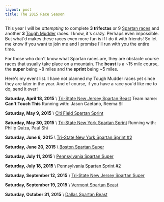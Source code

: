 ```yaml
---
layout: post
title: The 2015 Race Season
---
```


This year I will be *attempting* to complete **3 trifectas** or 9 [Spartan races](http://spartan.com) and another **3** [Tough Mudder](http://toughmudder.com) races. I know, it's crazy. Perhaps even impossible. But what'd makes these races even more fun is if I do it with friends! So let me know if you want to join me and I promise I'll run with you the entire time.

For those who don't know what Spartan races are, they are obstacle course races that usually take place on a mountain. The **beast** is a ~15 mile course, the **super** being ~8 miles and the **sprint** being ~5 miles.

Here's my event list. I have not planned my Tough Mudder races yet since they are later in the year. And of course, if you have a race you'd like me to do, send it over!

**Saturday, April 18, 2015** \\
[Tri-State New Jersey Spartan Beast](http://www.spartan.com/events/?event_id=494/tri-state-new-jersey-beast)
Team name: **Can't Touch This**
Running with: Jason Caetano, Reema Sil

**Saturday, May 9, 2015** \\
[Citi Field Spartan Sprint](http://www.spartan.com/events/?event_id=420/citi-field-sprint-%28stadium%29)

**Saturday, May 30, 2015** \\
[Tri-State New York Spartan Sprint](http://www.spartan.com/events/?event_id=423/tri-state-new-york-sprint)
Running with: Philip Quiza, Paul Shi

**Saturday, June 6, 2015** \\
[Tri-State New York Spartan Sprint #2](http://www.spartan.com/events/?event_id=424/tri-state-new-york-sprint-#2)

**Saturday, June 20, 2015** \\
[Boston Spartan Super](http://www.spartan.com/events/?event_id=504/boston-super)

**Saturday, July 11, 2015** \\
[Pennsylvania Spartan Super](http://www.spartan.com/events/?event_id=472/pennsylvania-super)

**Saturday, July 18, 2015** \\
[Pennsylvania Spartan Sprint #2](http://www.spartan.com/events/?event_id=474/pennsylvania-sprint-#2)

**Saturday, September 12, 2015** \\
[Tri-State New Jersey Spartan Super](http://www.spartan.com/events/?event_id=568/tri-state-new-jersey-super)

**Saturday, September 19, 2015** \\
[Vermont Spartan Beast](http://www.spartan.com/events/?event_id=572/vermont-beast)

**Saturday, October 31, 2015** \\
[Dallas Spartan Beast](http://www.spartan.com/events/?event_id=517/dallas-beast)